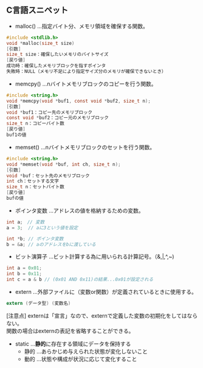 ## C言語スニペット  

- malloc() ...指定バイト分、メモリ領域を確保する関数。  

```C
#include <stdlib.h>
void *malloc(size_t size)
[引数]
size_t size：確保したいメモリのバイトサイズ
[戻り値]
成功時：確保したメモリブロックを指すポインタ
失敗時：NULL（メモリ不足により指定サイズ分のメモリが確保できないとき）
```

- memcpy() ...nバイトメモリブロックのコピーを行う関数。  

```C
#include <string.h>
void *memcpy(void *buf1, const void *buf2, size_t n);
[引数]
void *buf1：コピー先のメモリブロック
const void *buf2：コピー元のメモリブロック
size_t n：コピーバイト数
[戻り値]
buf1の値
```

- memset()  ...nバイトメモリブロックのセットを行う関数。

```C
#include <string.h>
void *memset(void *buf, int ch, size_t n);
[引数]
void *buf：セット先のメモリブロック
int ch：セットする文字
size_t n：セットバイト数
[戻り値]
bufの値
```

- ポインタ変数 ...アドレスの値を格納するための変数。  

```C
int a;　// 変数
a = 3;  // aに3という値を設定

int *b; // ポインタ変数
b = &a; // aのアドレスをbに渡している
```

- ビット演算子 ...ビット計算する為に用いられる計算記号。（&,|,^,~)

```C
int a = 0x01;
int b = 0x11;
int c = a & b // (0x01 AND 0x11)の結果...0x01が設定される
```

- extern ...外部ファイルに（変数or関数）が定義されているときに使用する。  

```C
extern (データ型) (変数名)
```

[注意点]
externは「宣言」なので、externで定義した変数の初期化をしてはならない。  
関数の場合はexternの表記を省略することができる。  

- static ...**静的**に存在する領域にデータを保持する  
  - 静的 ...あらかじめ与えられた状態が変化しないこと  
  - 動的 ...状態や構成が状況に応じて変化すること  
